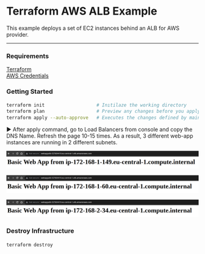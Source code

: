 # Terraform AWS ALB Example

This example deploys a set of EC2 instances behind an ALB for AWS provider.

----------------

### Requirements

[Terraform](https://developer.hashicorp.com/terraform/tutorials/aws-get-started/install-cli)<br />
[AWS Credentials](https://docs.aws.amazon.com/cli/latest/userguide/cli-configure-files.html)

### Getting Started

```bash
terraform init                   # Inıtilaze the working directory
terraform plan                   # Preview any changes before you apply
terraform apply --auto-approve   # Executes the changes defined by main.tf
```

:arrow_forward: After apply command, go to Load Balancers from console and copy the DNS Name. Refresh the page 10-15 times. As a result, 3 different web-app instances are running in 2 different subnets.

![Screenshot-1](assets/instance1.png)

![Screenshot-2](assets/instance2.png)

![Screenshot-3](assets/instance3.png)

### Destroy Infrastructure

`terraform destroy`



